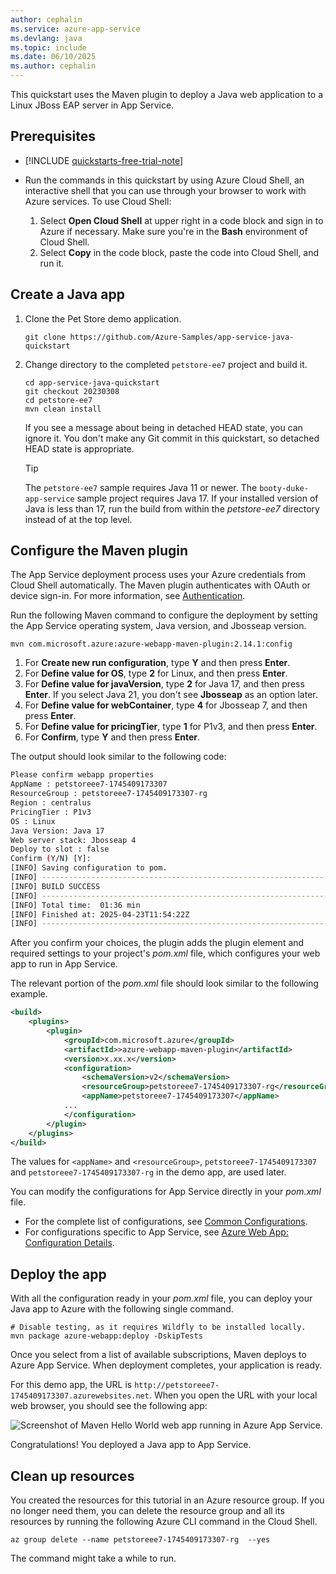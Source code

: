 ```yaml
---
author: cephalin
ms.service: azure-app-service
ms.devlang: java
ms.topic: include
ms.date: 06/10/2025
ms.author: cephalin
---
```


This quickstart uses the Maven plugin to deploy a Java web application to a Linux JBoss EAP server in App Service.

## Prerequisites

- [!INCLUDE [quickstarts-free-trial-note](~/reusable-content/ce-skilling/azure/includes/quickstarts-free-trial-note.md)]

- Run the commands in this quickstart by using Azure Cloud Shell, an interactive shell that you can use through your browser to work with Azure services. To use Cloud Shell:

  1. Select **Open Cloud Shell** at upper right in a code block and sign in to Azure if necessary. Make sure you're in the **Bash** environment of Cloud Shell.
  1. Select **Copy** in the code block, paste the code into Cloud Shell, and run it. 

## Create a Java app

1. Clone the Pet Store demo application.

   ```azurecli-interactive
   git clone https://github.com/Azure-Samples/app-service-java-quickstart
   ```

1. Change directory to the completed `petstore-ee7` project and build it.

   ```azurecli-interactive
   cd app-service-java-quickstart
   git checkout 20230308
   cd petstore-ee7
   mvn clean install
   ```

   If you see a message about being in detached HEAD state, you can ignore it. You don't make any Git commit in this quickstart, so detached HEAD state is appropriate.
   
   > [!TIP]
   > The `petstore-ee7` sample requires Java 11 or newer. The `booty-duke-app-service` sample project requires Java 17. If your installed version of Java is less than 17, run the build from within the *petstore-ee7* directory instead of at the top level.

## Configure the Maven plugin

The App Service deployment process uses your Azure credentials from Cloud Shell automatically. The Maven plugin authenticates with OAuth or device sign-in. For more information, see [Authentication](https://github.com/microsoft/azure-maven-plugins/wiki/Authentication).

Run the following Maven command to configure the deployment by setting the App Service operating system, Java version, and Jbosseap version.

```azurecli-interactive
mvn com.microsoft.azure:azure-webapp-maven-plugin:2.14.1:config
```

1. For **Create new run configuration**, type **Y** and then press **Enter**.
1. For **Define value for OS**, type **2** for Linux, and then press **Enter**.
1. For **Define value for javaVersion**, type **2** for Java 17, and then press **Enter**. If you select Java 21, you don't see **Jbosseap** as an option later.
1. For **Define value for webContainer**, type **4** for Jbosseap 7, and then press **Enter**.
1. For **Define value for pricingTier**, type **1** for P1v3, and then press **Enter**.
1. For **Confirm**, type **Y** and then press **Enter**.

The output should look similar to the following code:

```bash
Please confirm webapp properties
AppName : petstoreee7-1745409173307
ResourceGroup : petstoreee7-1745409173307-rg
Region : centralus
PricingTier : P1v3
OS : Linux
Java Version: Java 17
Web server stack: Jbosseap 4
Deploy to slot : false
Confirm (Y/N) [Y]: 
[INFO] Saving configuration to pom.
[INFO] ------------------------------------------------------------------------
[INFO] BUILD SUCCESS
[INFO] ------------------------------------------------------------------------
[INFO] Total time:  01:36 min
[INFO] Finished at: 2025-04-23T11:54:22Z
[INFO] ------------------------------------------------------------------------
```

After you confirm your choices, the plugin adds the plugin element and required settings to your project's *pom.xml* file, which configures your web app to run in App Service.

The relevant portion of the *pom.xml* file should look similar to the following example.

```xml
<build>
    <plugins>
        <plugin>
            <groupId>com.microsoft.azure</groupId>
            <artifactId>>azure-webapp-maven-plugin</artifactId>
            <version>x.xx.x</version>
            <configuration>
                <schemaVersion>v2</schemaVersion>
                <resourceGroup>petstoreee7-1745409173307-rg</resourceGroup>
                <appName>petstoreee7-1745409173307</appName>
            ...
            </configuration>
        </plugin>
    </plugins>
</build>
```

The values for `<appName>` and `<resourceGroup>`, `petstoreee7-1745409173307` and `petstoreee7-1745409173307-rg` in the demo app, are used later.

You can modify the configurations for App Service directly in your *pom.xml* file.

- For the complete list of configurations, see [Common Configurations](https://github.com/microsoft/azure-maven-plugins/wiki/Common-Configuration).
- For configurations specific to App Service, see [Azure Web App: Configuration Details](https://github.com/microsoft/azure-maven-plugins/wiki/Azure-Web-App:-Configuration-Details).

## Deploy the app

With all the configuration ready in your *pom.xml* file, you can deploy your Java app to Azure with the following single command.

```azurecli-interactive
# Disable testing, as it requires Wildfly to be installed locally.
mvn package azure-webapp:deploy -DskipTests
```

Once you select from a list of available subscriptions, Maven deploys to Azure App Service. When deployment completes, your application is ready.

For this demo app, the URL is `http://petstoreee7-1745409173307.azurewebsites.net`. When you open the URL with your local web browser, you should see the following app:

![Screenshot of Maven Hello World web app running in Azure App Service.](../../media/quickstart-java/jboss-sample-in-app-service.png)

Congratulations! You deployed a Java app to App Service.

## Clean up resources

You created the resources for this tutorial in an Azure resource group. If you no longer need them, you can delete the resource group and all its resources by running the following Azure CLI command in the Cloud Shell.

```azurecli-interactive
az group delete --name petstoreee7-1745409173307-rg  --yes
```
The command might take a while to run.
